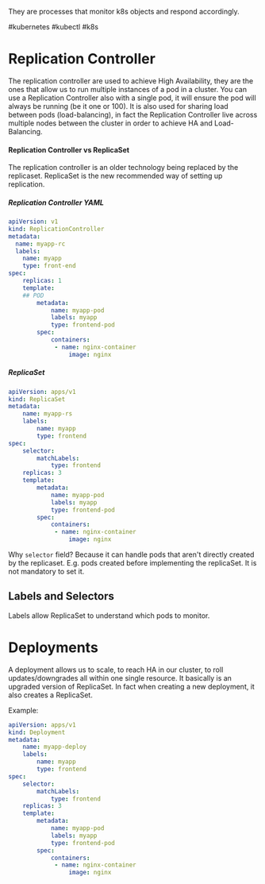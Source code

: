 They are processes that monitor k8s objects and respond accordingly.

#kubernetes #kubectl #k8s 

# Replication Controller

The replication controller are used to achieve High Availability, they are the ones that allow us to run multiple instances of a pod in a cluster. You can use a Replication Controller also with a single pod, it will ensure the pod will always be running (be it one or 100). 
It is also used for sharing load between pods (load-balancing), in fact the Replication Controller live across multiple nodes between the cluster in order to achieve HA and Load-Balancing.

#### Replication Controller vs ReplicaSet
The replication controller is an older technology being replaced by the replicaset. ReplicaSet is the new recommended way of setting up replication.

##### Replication Controller YAML
```yaml
apiVersion: v1
kind: ReplicationController
metadata:
  name: myapp-rc
  labels:
    name: myapp
    type: front-end
spec:
	replicas: 1
	template:
	## POD
		metadata:
			name: myapp-pod
			labels: myapp
			type: frontend-pod
		spec:
			containers:
			 - name: nginx-container
				 image: nginx
```

##### ReplicaSet
```yaml
apiVersion: apps/v1
kind: ReplicaSet
metadata:
	name: myapp-rs
	labels:
		name: myapp
		type: frontend
spec:
	selector:
		matchLabels:
			type: frontend
	replicas: 3
	template:
		metadata:
			name: myapp-pod
			labels: myapp
			type: frontend-pod
		spec:
			containers:
			 - name: nginx-container
				 image: nginx
```
Why `selector` field? Because it can handle pods that aren't directly created by the replicaset. E.g. pods created before implementing the replicaSet. It is not mandatory to set it.

## Labels and Selectors
Labels allow ReplicaSet to understand which pods to monitor. 

# Deployments
A deployment allows us to scale, to reach HA in our cluster, to roll updates/downgrades all within one single resource. It basically is an upgraded version of ReplicaSet. In fact when creating a new deployment, it also creates a ReplicaSet.

Example:
```yaml
apiVersion: apps/v1
kind: Deployment
metadata:
	name: myapp-deploy
	labels:
		name: myapp
		type: frontend
spec:
	selector:
		matchLabels:
			type: frontend
	replicas: 3
	template:
		metadata:
			name: myapp-pod
			labels: myapp
			type: frontend-pod
		spec:
			containers:
			 - name: nginx-container
				 image: nginx
```